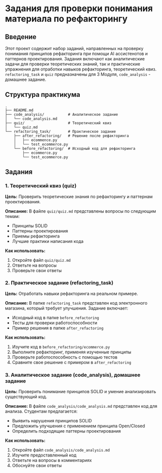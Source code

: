 # Задания для проверки понимания материала по рефакторингу

## Введение

Этот проект содержит набор заданий, направленных на проверку понимания принципов рефакторинга при помощи AI ассистенотов и паттернов проектирования. Задания включают как аналитические задачи для проверки теоретических знаний, так и практические упражнения для отработки навыков рефакторинга, теоретический квиз. `refactoring_task` и `quiz` предназначены для 3 Модуля, `code_analysis` - домашнее задание.

## Структура практикума

```
.
├── README.md
├── code_analysis/           # Аналитическое задание
│   └── code_analysis.md
├── quiz/                    # Теоретический квиз
│   └── quiz.md
└── refactoring_task/        # Практическое задание
    ├── after_refactoring/   # Решение после рефакторинга
    │   ├── ecommence.py
    │   └── test_ecommerce.py
    └── before_refactoring/  # Исходный код для рефакторинга
        ├── ecommerce.py
        └── test_ecommerce.py
```

## Задания


### 1. Теоретический квиз (quiz)

**Цель:** Проверить теоретические знания по рефакторингу и паттернам проектирования.

**Описание:**
В файле `quiz/quiz.md` представлены вопросы по следующим темам:
- Принципы SOLID
- Паттерны проектирования
- Приемы рефакторинга
- Лучшие практики написания кода

**Как использовать:**
1. Откройте файл `quiz/quiz.md`
2. Ответьте на вопросы
3. Проверьте свои ответы

### 2. Практическое задание (refactoring_task)

**Цель:** Отработать навыки рефакторинга на реальном примере.

**Описание:**
В папке `refactoring_task` представлен код электронного магазина, который требует улучшения. Задание включает:
- Исходный код в папке `before_refactoring`
- Тесты для проверки работоспособности
- Пример решения в папке `after_refactoring`

**Как использовать:**
1. Изучите код в `before_refactoring/ecommerce.py`
2. Выполните рефакторинг, применяя изученные принципы
3. Проверьте работоспособность с помощью тестов
4. Сравните свое решение с примером в `after_refactoring`

### 3. Аналитическое задание (code_analysis), домашнее задание

**Цель:** Проверить понимание принципов SOLID и умение анализировать существующий код.

**Описание:**
В файле `code_analysis/code_analysis.md` представлен код для анализа. Студентам предлагается:
- Выявить нарушения принципов SOLID
- Предложить улучшения с применением принципа Open/Closed
- Определить подходящие паттерны проектирования

**Как использовать:**
1. Откройте файл `code_analysis/code_analysis.md`
2. Изучите предоставленный код
3. Ответьте на вопросы в комментариях
4. Обоснуйте свои ответы
